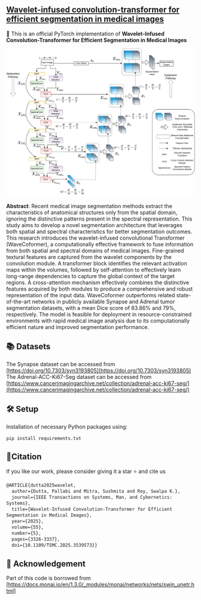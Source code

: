 ## [Wavelet-infused convolution-transformer for efficient segmentation in medical images](https://ieeexplore.ieee.org/abstract/document/10897783)
:pushpin: This is an official PyTorch implementation of **Wavelet-Infused Convolution-Transformer for Efficient Segmentation in Medical Images**

![Architecture](Wavecoformer.png)

**Abstract**: Recent medical image segmentation methods extract the characteristics of anatomical structures only from the spatial domain, ignoring the distinctive patterns present in the spectral representation. This study aims to develop a novel segmentation architecture that leverages both spatial and spectral characteristics for better segmentation outcomes. This research introduces the wavelet-infused convolutional Transformer (WaveCoformer), a computationally effective framework to fuse information from both spatial and spectral domains of medical images. Fine-grained textural features are captured from the wavelet components by the convolution module. A transformer block identifies the relevant activation maps within the volumes, followed by self-attention to effectively learn long-range dependencies to capture the global context of the target regions. A cross-attention mechanism effectively combines the distinctive features acquired by both modules to produce a comprehensive and robust representation of the input data. WaveCoformer outperforms related state-of-the-art networks in publicly available Synapse and Adrenal tumor segmentation datasets, with a mean Dice score of 83.86% and 79%, respectively. The model is feasible for deployment in resource-constrained environments with rapid medical image analysis due to its computationally efficient nature and improved segmentation performance.

## 📚 Datasets

The Synapse dataset can be accessed from [https://doi.org/10.7303/syn3193805](https://doi.org/10.7303/syn3193805)
The Adrenal-ACC-Ki67-Seg dataset can be accessed from [https://www.cancerimagingarchive.net/collection/adrenal-acc-ki67-seg/](https://www.cancerimagingarchive.net/collection/adrenal-acc-ki67-seg/)

## 🛠 Setup
Installation of necessary Python packages using:
```
pip install requirements.txt

```

## 📜Citation
If you like our work, please consider giving it a star ⭐ and cite us
```
@ARTICLE{dutta2025wavelet,
  author={Dutta, Pallabi and Mitra, Sushmita and Roy, Swalpa K.},
  journal={IEEE Transactions on Systems, Man, and Cybernetics: Systems}, 
  title={Wavelet-Infused Convolution-Transformer for Efficient Segmentation in Medical Images}, 
  year={2025},
  volume={55},
  number={5},
  pages={3326-3337},
  doi={10.1109/TSMC.2025.3539573}}
```
## 🎈 Acknowledgement

Part of this code is borrowed from [https://docs.monai.io/en/1.3.0/_modules/monai/networks/nets/swin_unetr.html]
